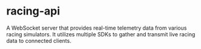 # racing-api
A WebSocket server that provides real-time telemetry data from various racing simulators. It utilizes multiple SDKs to gather and transmit live racing data to connected clients.
